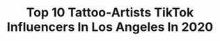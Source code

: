 ---
title: Top 10 Tattoo-Artists TikTok Influencers In Los Angeles In 2020
description: >-
  Find top tattoo-artists TikTok influencers in Los Angeles in 2020. Most popular hashtags: #tattoos #tattooartist #neverfitin #love.
platform: TikTok
profiles:
  - username: "v.galeno_arts"
    fullname: >-
      v.galeno_arts
    location: "United States"
    followers: 13095
    engagement: 1046
    commentsToLikes: 0.019320
    id: ck8trb6wlqxck0j78uajhycl7
    verified: false
    hashtags: "#mexican, #cricutmaker, #crafts, #names"
  - username: "judeguo"
    fullname: >-
      Jude Guo
    location: "United States"
    followers: 199066
    engagement: 529
    commentsToLikes: 0.006514
    id: ck99ah3nqhlkg0j78o90gg4y8
    verified: false
    hashtags: "#stayhome, #kobe, #kobebryant, #boxing"
  - username: "josueguerrero89"
    fullname: >-
      Josue GUERRERO
    location: "United States"
    followers: 12903
    engagement: 1022
    commentsToLikes: 0.018191
    id: ck8trb59pqx470j78bsvtc6o7
    verified: false
    hashtags: "#tattooart, #letters, #tacos, #realistictattoo"
  - username: "waitorcreate"
    fullname: >-
      Brandon Brown
    location: "United States"
    followers: 10937
    engagement: 1007
    commentsToLikes: 0.042147
    id: ck8qmy95ss97w0j78oho86rq4
    verified: false
    hashtags: "#comedian, #tiktokdiy, #esportsforall, #yearbook2020"
  - username: "kpdre3030"
    fullname: >-
      Dre Day
    location: "United States"
    followers: 28494
    engagement: 2207
    commentsToLikes: 0.057820
    id: ckal8linmk3ka0i78rijhpewx
    verified: false
    hashtags: "#expression, #boredom, #singlelife, #makemefamous"
  - username: "alimarie.art.lady"
    fullname: >-
      AliMarie
    location: "United States"
    followers: 39884
    engagement: 2174
    commentsToLikes: 0.031880
    id: ck9c01pwio0rs0j78l3br6yxf
    verified: false
    hashtags: "#stevensshield, #radiodemon, #youreadorable, #quarantineart"
  - username: "gabby_gh0ul"
    fullname: >-
      Gabby Gh0ul
    location: "United States"
    followers: 6422
    engagement: 1983
    commentsToLikes: 0.031202
    id: cka6lvfjn4pbv0i7816mezidx
    verified: false
    hashtags: "#dontletthisflop, #curlyhaircheck, #witchywoman, #devil"
  - username: "alien_artist_"
    fullname: >-
      alien_artist_
    location: "United States"
    followers: 29363
    engagement: 1723
    commentsToLikes: 0.026818
    id: ck9gsj8viip0d0j78omjuj595
    verified: false
    hashtags: "#love, #foryoupage, #crunchyroll, #keepingactive"
  - username: "pennylanetattoos"
    fullname: >-
      Penny
    location: "United States"
    followers: 37375
    engagement: 1866
    commentsToLikes: 0.020725
    id: ck9nrgfa58msd0j78dxubkenb
    verified: false
    hashtags: "#bakingrecipe, #sound, #zodiacsign, #twinning"
  - username: "alena_tattooart"
    fullname: >-
      Alena W
    location: "United States"
    followers: 7054
    engagement: 1855
    commentsToLikes: 0.018939
    id: ckafu3b628mrq0i787pxaltvu
    verified: false
    hashtags: "#portrait, #tiktokart, #blowup, #viral"
---